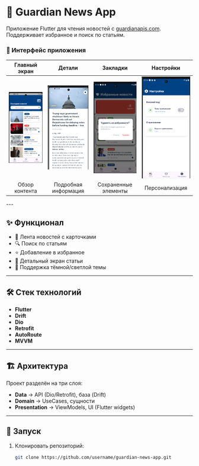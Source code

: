 # 📱 Guardian News App

Приложение Flutter для чтения новостей с [guardianapis.com](https://open-platform.theguardian.com/).  
Поддерживает избранное и поиск по статьям.  

### 🎨 Интерфейс приложения

<div align="center">

| Главный экран | Детали | Закладки | Настройки |
|:-------------:|:------:|:--------:|:---------:|
| <img src="screenshots/home.png" width="180"> | <img src="screenshots/details.png" width="180"> | <img src="screenshots/bookmarks.png" width="180"> | <img src="screenshots/settings.png" width="180"> |
| Обзор контента | Подробная информация | Сохраненные элементы | Персонализация |

</div>
---

## ✨ Функционал
- 📄 Лента новостей с карточками  
- 🔍 Поиск по статьям  
- ⭐ Добавление в избранное  
- 📑 Детальный экран статьи  
- 🌙 Поддержка тёмной/светлой темы  

---

## 🛠️ Стек технологий
- **Flutter**  
- **Drift**  
- **Dio** 
- **Retrofit**  
- **AutoRoute** 
- **MVVM** 

---

## 🏗️ Архитектура
Проект разделён на три слоя:  
- **Data** → API (Dio/Retrofit), база (Drift)  
- **Domain** → UseCases, сущности  
- **Presentation** → ViewModels, UI (Flutter widgets)  

---

## 🚀 Запуск
1. Клонировать репозиторий:
   ```bash
   git clone https://github.com/username/guardian-news-app.git
